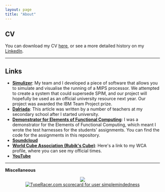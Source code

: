 ```yaml
---
layout: page
title: "About"
---
```


## CV
You can download my CV [here](../resources/CV-Kelsey-McKenna.pdf), or see a more detailed history on my [LinkedIn](https://www.linkedin.com/in/kelseymckenna/).

***

## Links
- [**Simulizer**](https://github.com/ToastNumber/Simulizer/): My team and I developed a piece of software that allows you to simulate and visualise the running of a MIPS processor. We attempted to create a system that could supersede SPIM, and our project will hopefully be used as an official university resource next year. Our project was awarded the IBM Team Project prize.
- [**Dalriada**](http://dalriadaschool.com/?p=3998): This article was written by a number of teachers at my secondary school after I started university.
- [**Demonstrator for Elements of Functional Computing**](https://github.com/duta/focs-2015-16): I was a demonstrator for the Elements of Functional Computing, which meant I wrote the test harnesses for the students' assignments. You can find the code for the assignments in this repository.
- [**Soundcloud**](https://soundcloud.com/kelseymckennamusic)
- [**World Cube Association (Rubik's Cube)**](https://www.worldcubeassociation.org/results/p.php?i=2012MCKE01): Here's a link to my WCA profile, where you can see my official times.
- [**YouTube**](https://www.youtube.com/kelseymckennamusic)

***

**Miscellaneous**
<div style="text-align: center">
<img src="https://projecteuler.net/profile/ToastNumber.png"/> <br>
<a href="http://data.typeracer.com/pit/profile?user=simplemindedness&ref=badge" target="_top"><img src="http://data.typeracer.com/misc/badge?user=simplemindedness" border="0" alt="TypeRacer.com scorecard for user simplemindedness"/></a>
</div>


